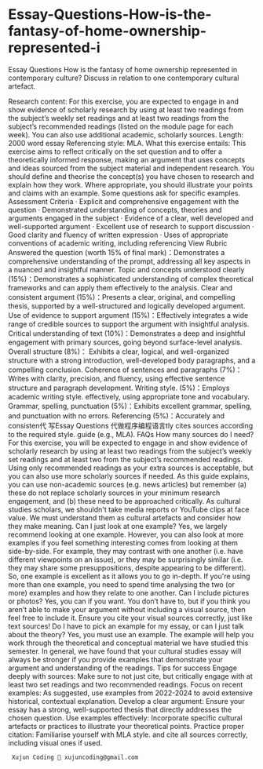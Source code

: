 # Essay-Questions-How-is-the-fantasy-of-home-ownership-represented-i
Essay Questions How is the fantasy of home ownership represented in contemporary culture? Discuss in relation to one contemporary cultural artefact.


Research content: For this exercise, you are expected to engage in and show evidence of scholarly research by using at least two readings from the subject’s weekly set readings and at least two readings from the subject’s recommended readings (listed on the module page for each week). You can also use additional academic, scholarly sources. Length: 2000 word essay Referencing style: MLA.  What this exercise entails: This exercise aims to reflect critically on the set question and to offer a theoretically informed response, making an argument that uses concepts and ideas sourced from the subject material and independent research. You should define and theorise the concept(s) you have chosen to research and explain how they work. Where appropriate, you should illustrate your points and claims with an example. Some questions ask for specific examples. Assessment Criteria · Explicit and comprehensive engagement with the question · Demonstrated understanding of concepts, theories and arguments engaged in the subject · Evidence of a clear, well developed and well-supported argument · Excellent use of research to support discussion · Good clarity and fluency of written expression · Uses of appropriate conventions of academic writing, including referencing View Rubric Answered the question (worth 15% of final mark)：Demonstrates a comprehensive understanding of the prompt, addressing all key aspects in a nuanced and insightful manner. Topic and concepts understood clearly (15%)：Demonstrates a sophisticated understanding of complex theoretical frameworks and can apply them effectively to the analysis. Clear and consistent argument (15%)：Presents a clear, original, and compelling thesis, supported by a well-structured and logically developed argument. Use of evidence to support argument (15%)：Effectively integrates a wide range of credible sources to support the argument with insightful analysis. Critical understanding of text (10%)：Demonstrates a deep and insightful engagement with primary sources, going beyond surface-level analysis. Overall structure (8%)： Exhibits a clear, logical, and well-organized structure with a strong introduction, well-developed body paragraphs, and a compelling conclusion. Coherence of sentences and paragraphs (7%)：Writes with clarity, precision, and fluency, using effective sentence structure and paragraph development. Writing style. (5%)：Employs academic writing style. effectively, using appropriate tone and vocabulary. Grammar, spelling, punctuation (5%)：Exhibits excellent grammar, spelling, and punctuation with no errors. Referencing (5%)：Accurately and consisten代 写Essay Questions 代做程序编程语言tly cites sources according to the required style. guide (e.g., MLA). FAQs How many sources do I need? For this exercise, you will be expected to engage in and show evidence of scholarly research by using at least two readings from the subject’s weekly set readings and at least two from the subject’s recommended readings. Using only recommended readings as your extra sources is acceptable, but you can also use more scholarly sources if needed. As this guide explains, you can use non-academic sources (e.g. news articles) but remember (a) these do not replace scholarly sources in your minimum research engagement, and (b) these need to be approached critically. As cultural studies scholars, we shouldn't take media reports or YouTube clips at face value. We must understand them as cultural artefacts and consider how they make meaning. Can I just look at one example? Yes, we largely recommend looking at one example. However, you can also look at more examples if you feel something interesting comes from looking at them side-by-side. For example, they may contrast with one another (i.e. have different viewpoints on an issue), or they may be surprisingly similar (i.e. they may share some presuppositions, despite appearing to be different). So, one example is excellent as it allows you to go in-depth. If you're using more than one example, you need to spend time analysing the two (or more) examples and how they relate to one another. Can I include pictures or photos? Yes, you can if you want. You don’t have to, but if you think you aren’t able to make your argument without including a visual source, then feel free to include it. Ensure you cite your visual sources correctly, just like text sources! Do I have to pick an example for my essay, or can I just talk about the theory? Yes, you must use an example. The example will help you work through the theoretical and conceptual material we have studied this semester. In general, we have found that your cultural studies essay will always be stronger if you provide examples that demonstrate your argument and understanding of the readings. Tips for success Engage deeply with sources: Make sure to not just cite, but critically engage with at least two set readings and two recommended readings. Focus on recent examples: As suggested, use examples from 2022-2024 to avoid extensive historical, contextual explanation. Develop a clear argument: Ensure your essay has a strong, well-supported thesis that directly addresses the chosen question. Use examples effectively: Incorporate specific cultural artefacts or practices to illustrate your theoretical points. Practice proper citation: Familiarise yourself with MLA style. and cite all sources correctly, including visual ones if used.

     Xujun Coding 📧 xujuncoding@gmail.com
